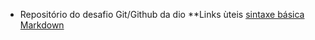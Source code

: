 * Repositório do desafio  Git/Github da dio
**Links ùteis
[sintaxe básica Markdown](https://www.markdownguide.org/)
